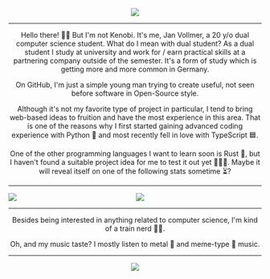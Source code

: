
<p align="center">
<img src="https://komarev.com/ghpvc/?username=jvllmr&color=brightgreen">
</p>
<hr>
<p align="center">
Hello there! 👋🏻
But I'm not Kenobi. It's me, Jan Vollmer, a 20 y/o dual computer science student. What do I mean with dual student? As a dual student I study at university and work for / earn practical skills at a partnering company outside of the semester. It's a form of study which is getting more and more common in Germany.
</p>
<p align="center">
On GitHub, I'm just a simple young man trying to create useful, not seen before software in Open-Source style.
</p>
<p align="center">
Although it's not my favorite type of project in particular, I tend to bring web-based ideas to fruition and have the most experience in this area.
That is one of the reasons why I first started gaining advanced coding experience with Python 🐍 and most recently fell in love with TypeScript 🟦.
</p>
<p align="center">
One of the other programming languages I want to learn soon is Rust 🦀, but I haven't found a suitable project idea for me to test it out yet 🤷🏻‍♂️.
Maybe it will reveal itself on one of the following stats sometime ⏳?
</p>
<hr>
<p align="center">
<img align="left" src="https://github-readme-stats.kreyoo.vercel.app/api?username=jvllmr&theme=synthwave&count_private=true&bg_color=30,e96443,904e95&title_color=fff&text_color=fff">
<img align="center" src="https://github-readme-stats.kreyoo.vercel.app/api/top-langs/?username=jvllmr&theme=synthwave&bg_color=30,e96443,904e95&title_color=fff&count_private=true&text_color=fff">
</p>
<hr>
<p align="center">
Besides being interested in anything related to computer science, I'm kind of a train nerd 🚂🤓.
</p>
<p align="center">
Oh, and my music taste? I mostly listen to metal 🎸 and meme-type 🤪 music.
</p>
<hr>
<p align = "center">
 <a href="https://spotify-github-profile.vercel.app/api/view?uid=kreyoo&redirect=true"><img src="https://spotify-github-profile.vercel.app/api/view?uid=kreyoo&cover_image=true&theme=default&show_offline=false&bar_color=53b14f&bar_color_cover=true"/></a>
</p>


